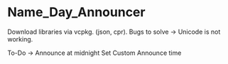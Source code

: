 # Name_Day_Announcer

Download libraries via vcpkg. (json, cpr).
Bugs to solve -> 
Unicode is not working.

To-Do ->
Announce at midnight
Set Custom Announce time
